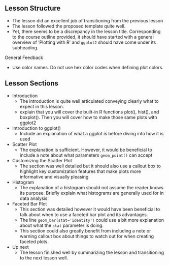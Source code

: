 ## Lesson Structure

* The lesson did an excellent job of transitioning from the previous lesson
* The lesson followed the proposed template quite well. 
* Yet, there seems to be a discrepancy in the lesson title. Corresponding to the course outline provided, it should have started with a general overview of ‘Plotting with R’ and `ggplot2` should have come under its subheading.

General Feedback
* Use color names. Do not use hex color codes when defining plot colors.

## Lesson Sections

* Introduction
  * The introduction is quite well articulated conveying clearly what to expect in this lesson.
  * explain that you will cover the built-in R functions plot(), hist(), and boxplot(). Then you will cover how to make those same plots with ggplot2
* Introduction to ggplot()
  * Include an explanation of what a ggplot is before diving into how it is used
* Scatter Plot
  * The explanation is sufficient. However, it would be beneficial to include a note about what parameters `geom_point()` can accept
* Customizing the Scatter Plot
  * The section was well detailed but it should also use a callout box to highlight key customization features that make plots more informative and visually pleasing
* Histogram
  * The explanation of a histogram should not assume the reader knows its purpose. Briefly explain what histograms are generally used for in data analysis.
* Faceted Bar Plot
  * This section was detailed however it would have been beneficial to talk about when to use a faceted bar plot and its advantages.
  * The line `geom_bar(stat='identity')` could use a bit more explanation about what the `stat` parameter is doing.
  * This section could also greatly benefit from including a note or warning callout box about things to watch out for when creating faceted plots.
* Up next
  * The lesson finished well by summarizing the lesson and transitioning to the next lesson well.